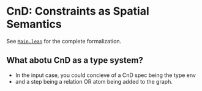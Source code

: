 # CnD: Constraints as Spatial Semantics

See [`Main.lean`](./Main.lean) for the complete formalization.

## What abotu CnD as a type system?

- In the input case, you could concieve of a CnD spec being the type env
- and a step being a relation OR atom being added to the graph.